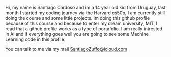 Hi, my name is Santiago Cardoso and im a 14 year old kid from Uruguay, last month I started my coding journey via the Harvard cs50p, I am currently still doing the course and some little projects. Im doing this github profile because of this course and because to enter my dream university, MIT, I read that a github profile works as a type of portafolio. I am really intrested in Ai and if everything goes well you are going to see some Machine Learning code in this profile.

You can talk to me via my mail SantiagoZuffo@icloud.com
